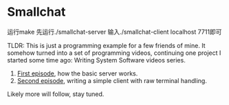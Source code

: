 # Smallchat

运行make 
先运行./smallchat-server
输入./smallchat-client localhost 7711即可

TLDR: This is just a programming example for a few friends of mine. It somehow turned into a set of programming videos, continuing one project I started some time ago: Writing System Software videos series.

1. [First episode](https://www.youtube.com/watch?v=eT02gzeLmF0), how the basic server works.
2. [Second episode](https://youtu.be/yogoUJ2zVYY), writing a simple client with raw terminal handling.

Likely more will follow, stay tuned.


